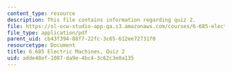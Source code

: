 ```yaml
---
content_type: resource
description: This file contains information regarding quiz 2.
file: https://ol-ocw-studio-app-qa.s3.amazonaws.com/courses/6-685-electric-machines-fall-2013/adde48ef1087da9e4bc43c62c3e8a135_MIT6_685F13_quiz02.pdf
file_type: application/pdf
parent_uid: cb43f394-88f7-22fc-3c65-612ee72731f0
resourcetype: Document
title: 6.685 Electric Machines, Quiz 2
uid: adde48ef-1087-da9e-4bc4-3c62c3e8a135
---
```

